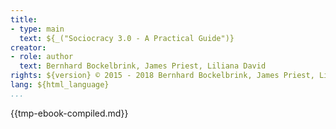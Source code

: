 ```yaml
---
title:
- type: main
  text: ${_("Sociocracy 3.0 - A Practical Guide")}
creator:
- role: author
  text: Bernhard Bockelbrink, James Priest, Liliana David
rights: ${version} © 2015 - 2018 Bernhard Bockelbrink, James Priest, Liliana David, CC BY-SA
lang: ${html_language}
...
```


{{tmp-ebook-compiled.md}}